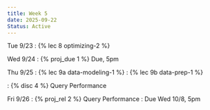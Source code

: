 ```yaml
---
title: Week 5
date: 2025-09-22
Status: Active
---
```


Tue 9/23
: {% lec 8 optimizing-2 %}

Wed 9/24
: {% proj_due 1 %} Due, 5pm

Thu 9/25
: {% lec 9a data-modeling-1 %}
: {% lec 9b data-prep-1 %}

: {% disc 4 %} Query Performance

Fri 9/26
: {% proj_rel 2 %} Query Performance
  : Due Wed 10/8, 5pm